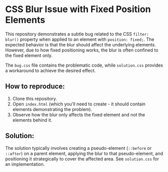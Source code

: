 # CSS Blur Issue with Fixed Position Elements

This repository demonstrates a subtle bug related to the CSS `filter: blur()` property when applied to an element with `position: fixed;`.  The expected behavior is that the blur should affect the underlying elements.  However, due to how fixed positioning works, the blur is often confined to the fixed element only.

The `bug.css` file contains the problematic code, while `solution.css` provides a workaround to achieve the desired effect.

## How to reproduce:
1. Clone this repository.
2. Open `index.html` (which you'll need to create - it should contain elements demonstrating the problem). 
3. Observe how the blur only affects the fixed element and not the elements behind it.

## Solution:
The solution typically involves creating a pseudo-element (`::before` or `::after`) on a parent element, applying the blur to that pseudo-element, and positioning it strategically to cover the affected area.  See `solution.css` for an implementation.